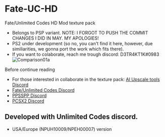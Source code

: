 # Fate-UC-HD
Fate/Unlimited Codes HD Mod texture pack
- Belongs to PSP variant. NOTE: I FORGOT TO PUSH THE COMMIT CHANGES I DID IN MAY. MY APOLOGIES!
- PS2 under development (so no, you can't find it here, however, due similiarities, we gonna port the work which fits there).
- If you want to colaborate, reach me trough discord: D3TR4KT1K#0983
![Comparison01a](https://user-images.githubusercontent.com/63470108/167704792-2c945c21-0d47-4006-aa98-934c4d200e9a.png)

Before continue reading
- For those interested in collaborate in the texture pack: [AI Upscale tools Discord](https://discord.gg/dC8SZSxwWS)
- [Fate/Unlimited Codes Discord](https://discord.gg/heVP6Rbd4K)
- [PPSSPP Discord](https://discord.gg/5NJB6dD)
- [PCSX2 Discord](https://discord.gg/RW4DTBX4jm)


## Developed with Unlimited Codes discord.
- USA/Europe (NPUH10009/NPEH00007) version
